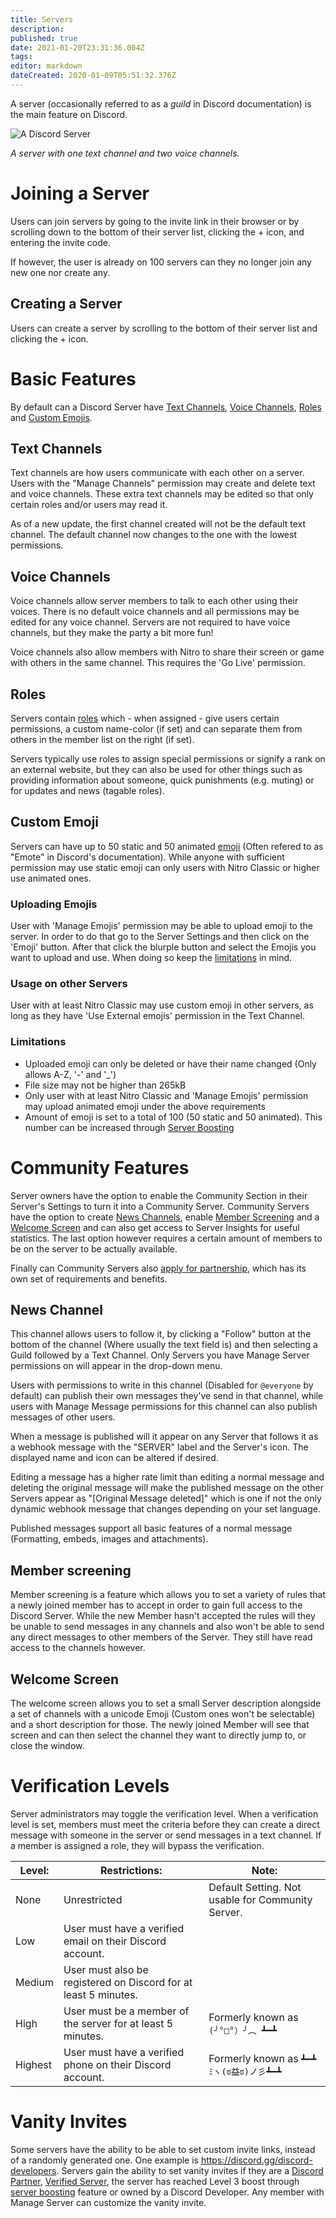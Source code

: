 ```yaml
---
title: Servers
description: 
published: true
date: 2021-01-20T23:31:36.004Z
tags: 
editor: markdown
dateCreated: 2020-01-09T05:51:32.376Z
---
```


A server (occasionally referred to as a *guild* in Discord documentation) is the main feature on Discord.


![A Discord Server](https://github.com/DiscordiaWiki/wiki/blob/master/uploads/servers/discordserver.png?raw=true "A Discord Server")

*A server with one text channel and two voice channels.*

# Joining a Server
Users can join servers by going to the invite link in their browser or by scrolling down to the bottom of their server list, clicking the + icon, and entering the invite code.

If however, the user is already on 100 servers can they no longer join any new one nor create any.

## Creating a Server
Users can create a server by scrolling to the bottom of their server list and clicking the + icon.


# Basic Features
By default can a Discord Server have [Text Channels](#text-channels), [Voice Channels](#voice-channels), [Roles](#roles) and [Custom Emojis](#custom-emojis).

## Text Channels
Text channels are how users communicate with each other on a server. Users with the "Manage Channels" permission may create and delete text and voice channels. These extra text channels may be edited so that only certain roles and/or users may read it.

As of a new update, the first channel created will not be the default text channel. The default channel now changes to the one with the lowest permissions.

## Voice Channels
Voice channels allow server members to talk to each other using their voices. There is no default voice channels and all permissions may be edited for any voice channel. Servers are not required to have voice channels, but they make the party a bit more fun!

Voice channels also allow members with Nitro to share their screen or game with others in the same channel. This requires the 'Go Live' permission.

## Roles
Servers contain [roles](/roles) which - when assigned - give users certain permissions, a custom name-color (if set) and can separate them from others in the member list on the right (if set).

Servers typically use roles to assign special permissions or signify a rank on an external website, but they can also be used for other things such as providing information about someone, quick punishments (e.g. muting) or for updates and news (tagable roles).

## Custom Emoji
Servers can have up to 50 static and 50 animated [emoji](/emoji) (Often refered to as "Emote" in Discord's documentation).
While anyone with sufficient permission may use static emoji can only users with Nitro Classic or higher use animated ones.

### Uploading Emojis
User with 'Manage Emojis' permission may be able to upload emoji to the server. In order to do that go to the Server Settings and then click on the 'Emoji' button. After that click the blurple button and select the Emojis you want to upload and use. When doing so keep the [limitations](#limitations) in mind.

### Usage on other Servers
User with at least Nitro Classic may use custom emoji in other servers, as long as they have 'Use External emojis' permission in the Text Channel.

### Limitations
- Uploaded emoji can only be deleted or have their name changed (Only allows A-Z, '-' and '\_')
- File size may not be higher than 265kB
- Only user with at least Nitro Classic and 'Manage Emojis' permission may upload animated emoji under the above requirements
- Amount of emoji is set to a total of 100 (50 static and 50 animated). This number can be increased through [Server Boosting](/server-boosting)

# Community Features
Server owners have the option to enable the Community Section in their Server's Settings to turn it into a Community Server.
Community Servers have the option to create [News Channels](#news-channel), enable [Member Screening](#member-screening) and a [Welcome Screen](#welcome-screen) and can also get access to Server Insights for useful statistics. The last option however requires a certain amount of members to be on the server to be actually available.

Finally can Community Servers also [apply for partnership](/partner), which has its own set of requirements and benefits.

## News Channel
This channel allows users to follow it, by clicking a "Follow" button at the bottom of the channel (Where usually the text field is) and then selecting a Guild followed by a Text Channel.
Only Servers you have Manage Server permissions on will appear in the drop-down menu.

Users with permissions to write in this channel (Disabled for `@everyone` by default) can publish their own messages they've send in that channel, while users with Manage Message permissions for this channel can also publish messages of other users.

When a message is published will it appear on any Server that follows it as a webhook message with the "SERVER" label and the Server's icon. The displayed name and icon can be altered if desired.

Editing a message has a higher rate limit than editing a normal message and deleting the original message will make the published message on the other Servers appear as "[Original Message deleted]" which is one if not the only dynamic webhook message that changes depending on your set language.

Published messages support all basic features of a normal message (Formatting, embeds, images and attachments).

## Member screening
Member screening is a feature which allows you to set a variety of rules that a newly joined member has to accept in order to gain full access to the Discord Server.
While the new Member hasn't accepted the rules will they be unable to send messages in any channels and also won't be able to send any direct messages to other members of the Server. They still have read access to the channels however.

## Welcome Screen
The welcome screen allows you to set a small Server description alongside a set of channels with a unicode Emoji (Custom ones won't be selectable) and a short description for those.
The newly joined Member will see that screen and can then select the channel they want to directly jump to, or close the window.

# Verification Levels
Server administrators may toggle the verification level. When a verification level is set, members must meet the criteria before they can create a direct message with someone in the server or send messages in a text channel. If a member is assigned a role, they will bypass the verification.

| Level: | Restrictions:                                                   | Note:                                             |
| ------ | --------------------------------------------------------------- | ------------------------------------------------- |
| None   | Unrestricted                                                    | Default Setting. Not usable for Community Server. |
| Low    | User must have a verified email on their Discord account.       |                                                   |
| Medium | User must also be registered on Discord for at least 5 minutes. |                                                   |
| High   | User must be a member of the server for at least 5 minutes.     | Formerly known as `(╯°□°）╯︵ ┻━┻`                  |
| Highest | User must have a verified phone on their Discord account.      | Formerly known as `┻━┻ ﾐヽ(ಠ益ಠ)ノ彡┻━┻`              |

# Vanity Invites
Some servers have the ability to be able to set custom invite links, instead of a randomly generated one. One example is https://discord.gg/discord-developers. Servers gain the ability to set vanity invites if they are a [Discord Partner](/partner), [Verified Server](/verified-servers), the server has reached Level 3 boost through [server boosting](/server-boosting) feature or owned by a Discord Developer. Any member with Manage Server can customize the vanity invite.